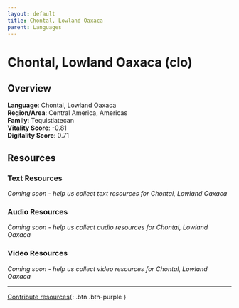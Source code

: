 ```yaml
---
layout: default
title: Chontal, Lowland Oaxaca
parent: Languages
---
```


# Chontal, Lowland Oaxaca (clo)

## Overview

**Language**: Chontal, Lowland Oaxaca  
**Region/Area**: Central America, Americas  
**Family**: Tequistlatecan  
**Vitality Score**: -0.81  
**Digitality Score**: 0.71  

## Resources

### Text Resources
*Coming soon - help us collect text resources for Chontal, Lowland Oaxaca*

### Audio Resources
*Coming soon - help us collect audio resources for Chontal, Lowland Oaxaca*

### Video Resources
*Coming soon - help us collect video resources for Chontal, Lowland Oaxaca*

---

[Contribute resources](https://fairtrain.github.io/){: .btn .btn-purple }
